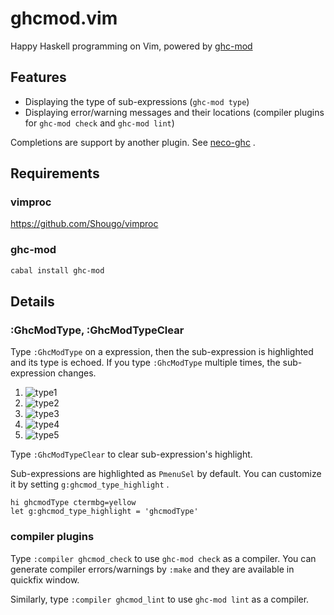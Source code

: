# ghcmod.vim
Happy Haskell programming on Vim, powered by [ghc-mod](https://github.com/kazu-yamamoto/ghc-mod)

## Features

- Displaying the type of sub-expressions (`ghc-mod type`)
- Displaying error/warning messages and their locations (compiler plugins for `ghc-mod check` and `ghc-mod lint`)

Completions are support by another plugin.
See [neco-ghc](https://github.com/ujihisa/neco-ghc) .

## Requirements

### vimproc
https://github.com/Shougo/vimproc

### ghc-mod
~~~sh
cabal install ghc-mod
~~~

## Details

### :GhcModType, :GhcModTypeClear
Type `:GhcModType` on a expression, then the sub-expression is highlighted and its type is echoed.
If you type `:GhcModType` multiple times, the sub-expression changes.

1. ![type1](http://cache.gyazo.com/361ad3652a412f780106ab07ad11f206.png)
2. ![type2](http://cache.gyazo.com/0c884849a971e367c75a6ba68bed0157.png)
3. ![type3](http://cache.gyazo.com/3644d66a3c5fbc51c01b5bb2053864cd.png)
4. ![type4](http://cache.gyazo.com/ece85e8a1250bebfd13208a63679a3db.png)
5. ![type5](http://cache.gyazo.com/71e4c79f9b42faaaf81b4e3695fb4d7f.png)

Type `:GhcModTypeClear` to clear sub-expression's highlight.

Sub-expressions are highlighted as `PmenuSel` by default.
You can customize it by setting `g:ghcmod_type_highlight` .

~~~vim
hi ghcmodType ctermbg=yellow
let g:ghcmod_type_highlight = 'ghcmodType'
~~~

### compiler plugins
Type `:compiler ghcmod_check` to use `ghc-mod check` as a compiler.
You can generate compiler errors/warnings by `:make` and they are available in quickfix window.

Similarly, type `:compiler ghcmod_lint` to use `ghc-mod lint` as a compiler.
